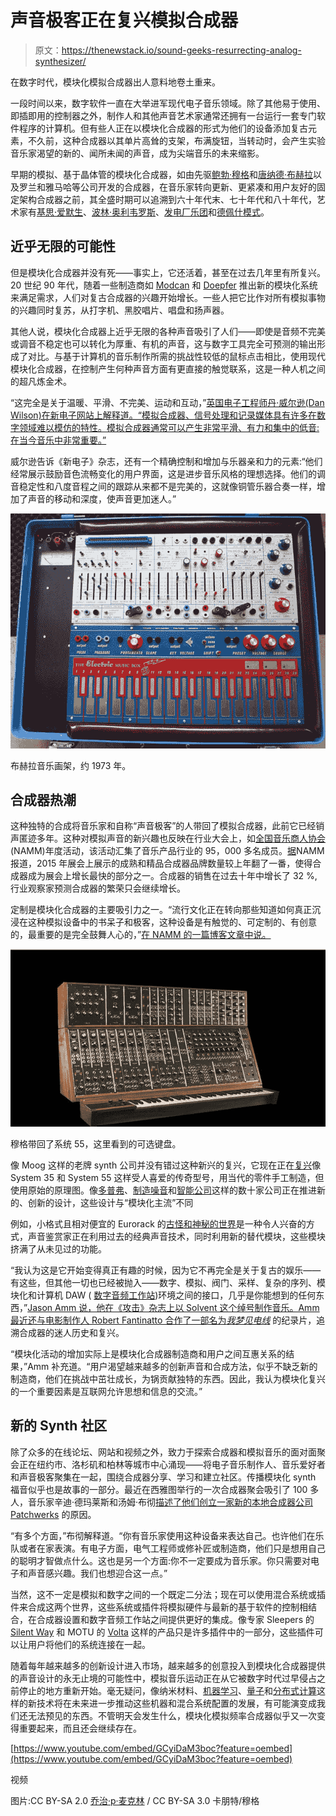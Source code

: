 # 声音极客正在复兴模拟合成器

> 原文：<https://thenewstack.io/sound-geeks-resurrecting-analog-synthesizer/>

在数字时代，模块化模拟合成器出人意料地卷土重来。

一段时间以来，数字软件一直在大举进军现代电子音乐领域。除了其他易于使用、即插即用的控制器之外，制作人和其他声音艺术家通常还拥有一台运行一套专门软件程序的计算机。但有些人正在以模块化合成器的形式为他们的设备添加复古元素，不久前，这种合成器以其单片高耸的支架，布满旋钮，当转动时，会产生实验音乐家渴望的新的、闻所未闻的声音，成为尖端音乐的未来缩影。

早期的模拟、基于晶体管的模块化合成器，如由先驱[鲍勃·穆格](https://en.wikipedia.org/wiki/Robert_Moog)和[唐纳德·布赫拉](https://en.wikipedia.org/wiki/Don_Buchla)以及罗兰和雅马哈等公司开发的合成器，在音乐家转向更新、更紧凑和用户友好的固定架构合成器之前，其全盛时期可以追溯到六十年代末、七十年代和八十年代，艺术家有[基思·爱默生](https://en.wikipedia.org/wiki/Keith_Emerson)、[波林·奥利韦罗斯](https://en.wikipedia.org/wiki/Pauline_Oliveros)、[发电厂乐团](https://en.wikipedia.org/wiki/Kraftwerk)和[德佩什模式](https://en.wikipedia.org/wiki/Depeche_Mode)。

## 近乎无限的可能性

但是模块化合成器并没有死——事实上，它还活着，甚至在过去几年里有所复兴。20 世纪 90 年代，随着一些制造商如 [Modcan](http://www.modcan.com/) 和 [Doepfer](http://www.doepfer.de/home_e.htm) 推出新的模块化系统来满足需求，人们对复古合成器的兴趣开始增长。一些人把它比作对所有模拟事物的兴趣同时复苏，从打字机、黑胶唱片、唱盘和扬声器。

其他人说，模块化合成器上近乎无限的各种声音吸引了人们——即使是音频不完美或调音不稳定也可以转化为厚重、有机的声音，这与数字工具完全可预测的输出形成了对比。与基于计算机的音乐制作所需的挑战性较低的鼠标点击相比，使用现代模块化合成器，在控制产生何种声音方面有更直接的触觉联系，这是一种人机之间的超凡炼金术。

“这完全是关于温暖、平滑、不完美、运动和互动，”[英国电子工程师丹·威尔逊(Dan Wilson)在新电子网站上解释道。“模拟合成器、信号处理和记录媒体具有许多在数字领域难以模仿的特性。模拟合成器通常可以产生非常平滑、有力和集中的低音:在当今音乐中非常重要。”](http://www.newelectronics.co.uk/electronics-technology/analogue-electronics-sees-a-revival-in-the-music-industry/53593/)

威尔逊告诉《新电子》杂志，还有一个精确控制和增加与乐器亲和力的元素:“他们经常展示鼓励音色流畅变化的用户界面，这是进步音乐风格的理想选择。他们的调音稳定性和八度音程之间的跟踪从来都不是完美的，这就像铜管乐器合奏一样，增加了声音的移动和深度，使声音更加迷人。”

[![Buchla Music Easel, circa 1973.](img/73936b105686866ef48d99de12a9769b.png)](https://thenewstack.io/wp-content/uploads/2016/02/Buchla_Music_Easel.jpg)

布赫拉音乐画架，约 1973 年。

## 合成器热潮

这种独特的合成将音乐家和自称“声音极客”的人带回了模拟合成器，此前它已经销声匿迹多年。这种对模拟声音的新兴趣也反映在行业大会上，如[全国音乐商人协会](https://www.namm.org/)(NAMM)年度活动，该活动汇集了音乐产品行业的 95，000 多名成员。[据](https://www.namm.org/news/press-releases/synthesizer-brands-storm-2015-namm-show)NAMM 报道，2015 年展会上展示的成熟和精品合成器品牌数量较上年翻了一番，使得合成器成为展会上增长最快的部分之一。合成器的销售在过去十年中增长了 32 %,行业观察家预测合成器的繁荣只会继续增长。

定制是模块化合成器的主要吸引力之一。“流行文化正在转向那些知道如何真正沉浸在这种模拟设备中的书呆子和极客，这种设备是有触觉的、可定制的、有创意的，最重要的是完全鼓舞人心的，”[在 NAMM 的一篇博客文章中说。](https://www.namm.org/news/press-releases/synthesizer-brands-storm-2015-namm-show)

[![Moog brings back the System 55, seen here with optional keyboard.](img/8cd82b5a9465e142a6486e5df9ee687b.png)](https://thenewstack.io/wp-content/uploads/2016/02/moog-system-55.jpg)

穆格带回了系统 55，这里看到的可选键盘。

像 Moog 这样的老牌 synth 公司并没有错过这种新兴的复兴，它现在正在[复兴](http://djtechtools.com/2015/01/20/moog-bringing-back-modular-synthesizers/)像 System 35 和 System 55 这样受人喜爱的传奇型号，用当代的零件手工制造，但使用原始的原理图。像[多普弗](http://www.doepfer.de/home.htm)、[制造噪音](http://www.makenoisemusic.com)和[智能公司](https://intellijel.com/)这样的数十家公司正在推进新的、创新的设计，这些设计与“模块化主流”不同

例如，小格式且相对便宜的 Eurorack 的[古怪和神秘的世界](https://www.soundonsound.com/sos/apr13/articles/modular-synths.htm)是一种令人兴奋的方式，声音鉴赏家正在利用过去的经典声音技术，同时利用新的替代模块，这些模块挤满了从未见过的功能。

“我认为这是它开始变得真正有趣的时候，因为它不再完全是关于复古的娱乐——有这些，但其他一切也已经被抛入——数字、模拟、阀门、采样、复杂的序列、模块化和计算机 DAW ( [数字音频工作站](https://en.wikipedia.org/wiki/Digital_audio_workstation))环境之间的接口，几乎是你能想到的任何东西，”[Jason Amm 说，他在《攻击》杂志上以 Solvent 这个绰号制作音乐。Amm 最近还与电影制作人 Robert Fantinatto 合作了一部名为](https://www.attackmagazine.com/features/dreaming-of-wires-the-return-of-modular-synths/)*[我梦见电线](http://www.idreamofwires.org/)* 的纪录片，追溯合成器的迷人历史和复兴。

“模块化活动的增加实际上是模块化合成器制造商和用户之间互惠关系的结果，”Amm 补充道。“用户渴望越来越多的创新声音和合成方法，似乎不缺乏新的制造商，他们在挑战中茁壮成长，为锅贡献独特的东西。因此，我认为模块化复兴的一个重要因素是互联网允许思想和信息的交流。”

## 新的 Synth 社区

除了众多的在线论坛、网站和视频之外，致力于探索合成器和模拟音乐的面对面聚会正在纽约市、洛杉矶和柏林等城市中心涌现——将电子音乐制作人、音乐爱好者和声音极客聚集在一起，围绕合成器分享、学习和建立社区。传播模块化 synth 福音似乎也是故事的一部分。最近在西雅图举行的一次合成器聚会吸引了 100 多人，音乐家辛迪·德玛莱斯和汤姆·布彻[描述了他们创立一家新的本地合成器公司](http://www.thestranger.com/blogs/slog/2016/01/20/23448202/part-museum-part-clubhouse-part-vintage-gear-orgy-inside-the-first-patchwerks-synth-meetup-and-petting-zoo) [Patchwerks](http://patchwerks.com/) 的原因。

“有多个方面，”布彻解释道。“你有音乐家使用这种设备来表达自己。也许他们在乐队或者在家表演。有电子方面，电气工程师或修补匠或制造商，他们只是想用自己的聪明才智做点什么。这也是另一个方面:你不一定要成为音乐家。你只需要对电子和声音感兴趣。我们也想迎合这一点。”

当然，这不一定是模拟和数字之间的一个既定二分法；现在可以使用混合系统或插件来合成这两个世界，这些系统或插件将模拟硬件与最新的基于软件的控制相结合，在合成器设置和数字音频工作站之间提供更好的集成。像专家 Sleepers 的 [Silent Way](http://www.expert-sleepers.co.uk/silentway.html) 和 MOTU 的 [Volta](http://www.motu.com/products/software/volta) 这样的产品只是许多插件中的一部分，这些插件可以让用户将他们的系统连接在一起。

随着每年越来越多的创新设计进入市场，越来越多的创意投入到模块化合成器提供的声音设计的永无止境的可能性中，模拟音乐运动正在从它被数字时代过早侵占之前停止的地方重新开始。毫无疑问，像纳米材料、[机器学习](https://thenewstack.io/whats-store-machine-learning-2016/)、[量子](https://thenewstack.io/newly-discovered-particles-could-push-quantum-computing-further/)和[分布式计算](https://thenewstack.io/distributed-computing-driving-next-generation-mini-particle-accelerators/)这样的新技术将在未来进一步推动这些机器和混合系统配置的发展，有可能演变成我们还无法预见的东西。不管明天会发生什么，模块化模拟频率合成器似乎又一次变得重要起来，而且还会继续存在。

[https://www.youtube.com/embed/GCyiDaM3boc?feature=oembed](https://www.youtube.com/embed/GCyiDaM3boc?feature=oembed)

视频

图片:CC BY-SA 2.0 [乔治·p·麦克林](https://www.flickr.com/photos/gmacklin/ "Go to George P. Macklin's photostream") / CC BY-SA 3.0 卡朋特/穆格

<svg xmlns:xlink="http://www.w3.org/1999/xlink" viewBox="0 0 68 31" version="1.1"><title>Group</title> <desc>Created with Sketch.</desc></svg>